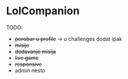 # LolCompanion

TODO:

- ~~porobar u profile~~ -> u challenges dodat ipak
- ~~misije~~
- ~~dodavanje misija~~
- ~~live game~~
- ~~responsive~~
- admin nesto

